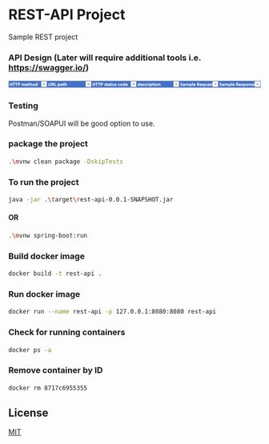 ﻿# REST-API Project
Sample REST project

### API Design (Later will require additional tools i.e. https://swagger.io/)

![img.png](extra/img.png)

### Testing 
Postman/SOAPUI will be good option to use.

### package the project
```bash
.\mvnw clean package -DskipTests
```
###  To run the project
```bash
java -jar .\target\rest-api-0.0.1-SNAPSHOT.jar
```
#### OR
```bash
.\mvnw spring-boot:run
```
### Build docker image
```bash
docker build -t rest-api .
```
### Run docker image
```bash
docker run --name rest-api -p 127.0.0.1:8080:8080 rest-api
```
### Check for running containers
```bash
docker ps -a
```
### Remove container by ID
```bash
docker rm 8717c6955355
```



## License
[MIT](https://choosealicense.com/licenses/mit/)
